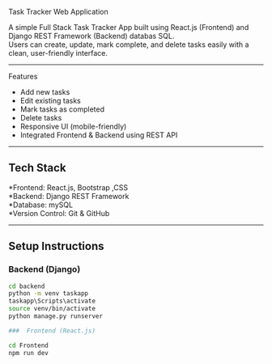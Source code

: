 Task Tracker Web Application

A simple Full Stack Task Tracker App built using React.js (Frontend) and Django REST Framework (Backend) databas SQL.  
Users can create, update, mark complete, and delete tasks easily with a clean, user-friendly interface.

---
 Features

-  Add new tasks  
-  Edit existing tasks  
-  Mark tasks as completed  
-  Delete tasks  
-  Responsive UI (mobile-friendly)  
-  Integrated Frontend & Backend using REST API

---

##  Tech Stack

*Frontend: React.js, Bootstrap ,CSS  
*Backend: Django REST Framework  
*Database: mySQL  
*Version Control: Git & GitHub

---

##  Setup Instructions

###  Backend (Django)
```bash
cd backend
python -m venv taskapp
taskapp\Scripts\activate 
source venv/bin/activate 
python manage.py runserver

###  Frontend (React.js)

cd Frontend
npm run dev


